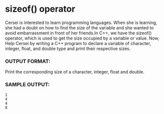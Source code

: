 # sizeof() operator

Cersei is interested to learn programming languages. When she is learning, she had a doubt on how to find the size of the variable and she wanted to avoid embarrassment in front of her friends.In C++, we have the sizeof() operator, which is used to get the size occupied by a variable or value. Now, Help Cersei by writing a C++ program to declare a variable of character, integer, float, and double type and print their respective sizes.

### OUTPUT FORMAT:

Print the corresponding size of a character, integer, float and double.

### SAMPLE OUTPUT:

```
1
4
4
8
```
